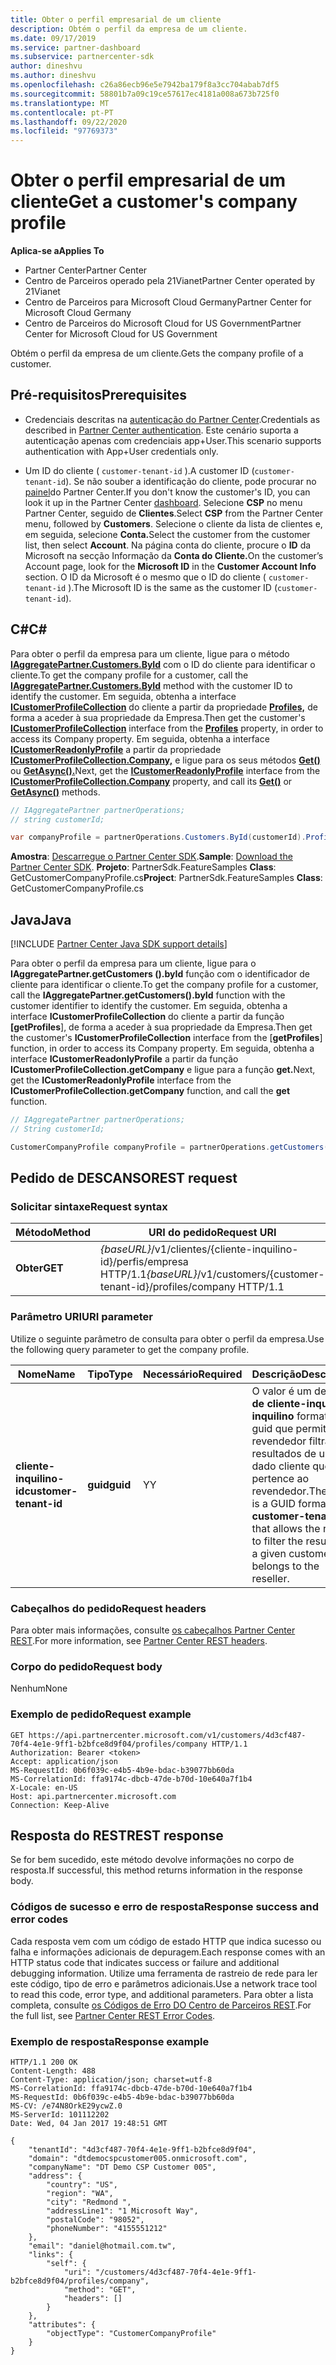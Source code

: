 ```yaml
---
title: Obter o perfil empresarial de um cliente
description: Obtém o perfil da empresa de um cliente.
ms.date: 09/17/2019
ms.service: partner-dashboard
ms.subservice: partnercenter-sdk
author: dineshvu
ms.author: dineshvu
ms.openlocfilehash: c26a86ecb96e5e7942ba179f8a3cc704abab7df5
ms.sourcegitcommit: 58801b7a09c19ce57617ec4181a008a673b725f0
ms.translationtype: MT
ms.contentlocale: pt-PT
ms.lasthandoff: 09/22/2020
ms.locfileid: "97769373"
---
```

# <a name="get-a-customers-company-profile"></a><span data-ttu-id="5c8f4-103">Obter o perfil empresarial de um cliente</span><span class="sxs-lookup"><span data-stu-id="5c8f4-103">Get a customer's company profile</span></span>

<span data-ttu-id="5c8f4-104">**Aplica-se a**</span><span class="sxs-lookup"><span data-stu-id="5c8f4-104">**Applies To**</span></span>

- <span data-ttu-id="5c8f4-105">Partner Center</span><span class="sxs-lookup"><span data-stu-id="5c8f4-105">Partner Center</span></span>
- <span data-ttu-id="5c8f4-106">Centro de Parceiros operado pela 21Vianet</span><span class="sxs-lookup"><span data-stu-id="5c8f4-106">Partner Center operated by 21Vianet</span></span>
- <span data-ttu-id="5c8f4-107">Centro de Parceiros para Microsoft Cloud Germany</span><span class="sxs-lookup"><span data-stu-id="5c8f4-107">Partner Center for Microsoft Cloud Germany</span></span>
- <span data-ttu-id="5c8f4-108">Centro de Parceiros do Microsoft Cloud for US Government</span><span class="sxs-lookup"><span data-stu-id="5c8f4-108">Partner Center for Microsoft Cloud for US Government</span></span>

<span data-ttu-id="5c8f4-109">Obtém o perfil da empresa de um cliente.</span><span class="sxs-lookup"><span data-stu-id="5c8f4-109">Gets the company profile of a customer.</span></span>

## <a name="prerequisites"></a><span data-ttu-id="5c8f4-110">Pré-requisitos</span><span class="sxs-lookup"><span data-stu-id="5c8f4-110">Prerequisites</span></span>

- <span data-ttu-id="5c8f4-111">Credenciais descritas na [autenticação do Partner Center](partner-center-authentication.md).</span><span class="sxs-lookup"><span data-stu-id="5c8f4-111">Credentials as described in [Partner Center authentication](partner-center-authentication.md).</span></span> <span data-ttu-id="5c8f4-112">Este cenário suporta a autenticação apenas com credenciais app+User.</span><span class="sxs-lookup"><span data-stu-id="5c8f4-112">This scenario supports authentication with App+User credentials only.</span></span>

- <span data-ttu-id="5c8f4-113">Um ID do cliente ( `customer-tenant-id` ).</span><span class="sxs-lookup"><span data-stu-id="5c8f4-113">A customer ID (`customer-tenant-id`).</span></span> <span data-ttu-id="5c8f4-114">Se não souber a identificação do cliente, pode procurar no [painel](https://partner.microsoft.com/dashboard)do Partner Center.</span><span class="sxs-lookup"><span data-stu-id="5c8f4-114">If you don't know the customer's ID, you can look it up in the Partner Center [dashboard](https://partner.microsoft.com/dashboard).</span></span> <span data-ttu-id="5c8f4-115">Selecione **CSP** no menu Partner Center, seguido de **Clientes**.</span><span class="sxs-lookup"><span data-stu-id="5c8f4-115">Select **CSP** from the Partner Center menu, followed by **Customers**.</span></span> <span data-ttu-id="5c8f4-116">Selecione o cliente da lista de clientes e, em seguida, selecione **Conta.**</span><span class="sxs-lookup"><span data-stu-id="5c8f4-116">Select the customer from the customer list, then select **Account**.</span></span> <span data-ttu-id="5c8f4-117">Na página conta do cliente, procure o **ID** da Microsoft na secção Informação da **Conta do Cliente.**</span><span class="sxs-lookup"><span data-stu-id="5c8f4-117">On the customer’s Account page, look for the **Microsoft ID** in the **Customer Account Info** section.</span></span> <span data-ttu-id="5c8f4-118">O ID da Microsoft é o mesmo que o ID do cliente ( `customer-tenant-id` ).</span><span class="sxs-lookup"><span data-stu-id="5c8f4-118">The Microsoft ID is the same as the customer ID  (`customer-tenant-id`).</span></span>

## <a name="c"></a><span data-ttu-id="5c8f4-119">C\#</span><span class="sxs-lookup"><span data-stu-id="5c8f4-119">C\#</span></span>

<span data-ttu-id="5c8f4-120">Para obter o perfil da empresa para um cliente, ligue para o método [**IAggregatePartner.Customers.ById**](/dotnet/api/microsoft.store.partnercenter.customers.icustomercollection.byid) com o ID do cliente para identificar o cliente.</span><span class="sxs-lookup"><span data-stu-id="5c8f4-120">To get the company profile for a customer, call the [**IAggregatePartner.Customers.ById**](/dotnet/api/microsoft.store.partnercenter.customers.icustomercollection.byid) method with the customer ID to identify the customer.</span></span> <span data-ttu-id="5c8f4-121">Em seguida, obtenha a interface [**ICustomerProfileCollection**](/dotnet/api/microsoft.store.partnercenter.customers.profiles.icustomerprofilecollection) do cliente a partir da propriedade [**Profiles,**](/dotnet/api/microsoft.store.partnercenter.customers.icustomer.profiles) de forma a aceder à sua propriedade da Empresa.</span><span class="sxs-lookup"><span data-stu-id="5c8f4-121">Then get the customer's [**ICustomerProfileCollection**](/dotnet/api/microsoft.store.partnercenter.customers.profiles.icustomerprofilecollection) interface from the [**Profiles**](/dotnet/api/microsoft.store.partnercenter.customers.icustomer.profiles) property, in order to access its Company property.</span></span> <span data-ttu-id="5c8f4-122">Em seguida, obtenha a interface [**ICustomerReadonlyProfile**](/dotnet/api/microsoft.store.partnercenter.customers.profiles.icustomerreadonlyprofile-1) a partir da propriedade [**ICustomerProfileCollection.Company,**](/dotnet/api/microsoft.store.partnercenter.customers.profiles.icustomerprofilecollection.company) e ligue para os seus métodos [**Get()**](/dotnet/api/microsoft.store.partnercenter.customers.profiles.icustomerreadonlyprofile-1.get) ou [**GetAsync().**](/dotnet/api/microsoft.store.partnercenter.customers.profiles.icustomerreadonlyprofile-1.getasync)</span><span class="sxs-lookup"><span data-stu-id="5c8f4-122">Next, get the [**ICustomerReadonlyProfile**](/dotnet/api/microsoft.store.partnercenter.customers.profiles.icustomerreadonlyprofile-1) interface from the [**ICustomerProfileCollection.Company**](/dotnet/api/microsoft.store.partnercenter.customers.profiles.icustomerprofilecollection.company) property, and call its [**Get()**](/dotnet/api/microsoft.store.partnercenter.customers.profiles.icustomerreadonlyprofile-1.get) or [**GetAsync()**](/dotnet/api/microsoft.store.partnercenter.customers.profiles.icustomerreadonlyprofile-1.getasync) methods.</span></span>

``` csharp
// IAggregatePartner partnerOperations;
// string customerId;

var companyProfile = partnerOperations.Customers.ById(customerId).Profiles.Company.Get();
```

<span data-ttu-id="5c8f4-123">**Amostra**: [Descarregue o Partner Center SDK](https://go.microsoft.com/fwlink/p/?LinkId=746681).</span><span class="sxs-lookup"><span data-stu-id="5c8f4-123">**Sample**: [Download the Partner Center SDK](https://go.microsoft.com/fwlink/p/?LinkId=746681).</span></span> <span data-ttu-id="5c8f4-124">**Projeto**: PartnerSdk.FeatureSamples **Class**: GetCustomerCompanyProfile.cs</span><span class="sxs-lookup"><span data-stu-id="5c8f4-124">**Project**: PartnerSdk.FeatureSamples **Class**: GetCustomerCompanyProfile.cs</span></span>

## <a name="java"></a><span data-ttu-id="5c8f4-125">Java</span><span class="sxs-lookup"><span data-stu-id="5c8f4-125">Java</span></span>

[!INCLUDE [Partner Center Java SDK support details](../includes/java-sdk-support.md)]

<span data-ttu-id="5c8f4-126">Para obter o perfil da empresa para um cliente, ligue para o **IAggregatePartner.getCustomers ().byId** função com o identificador de cliente para identificar o cliente.</span><span class="sxs-lookup"><span data-stu-id="5c8f4-126">To get the company profile for a customer, call the **IAggregatePartner.getCustomers().byId** function with the customer identifier to identify the customer.</span></span> <span data-ttu-id="5c8f4-127">Em seguida, obtenha a interface **ICustomerProfileCollection** do cliente a partir da função **[getProfiles**], de forma a aceder à sua propriedade da Empresa.</span><span class="sxs-lookup"><span data-stu-id="5c8f4-127">Then get the customer's **ICustomerProfileCollection** interface from the [**getProfiles**] function, in order to access its Company property.</span></span> <span data-ttu-id="5c8f4-128">Em seguida, obtenha a interface **ICustomerReadonlyProfile** a partir da função **ICustomerProfileCollection.getCompany** e ligue para a função **get.**</span><span class="sxs-lookup"><span data-stu-id="5c8f4-128">Next, get the **ICustomerReadonlyProfile** interface from the **ICustomerProfileCollection.getCompany** function, and call the **get** function.</span></span>

```java
// IAggregatePartner partnerOperations;
// String customerId;

CustomerCompanyProfile companyProfile = partnerOperations.getCustomers().byId(customerId).getProfiles().getCompany().get();
```

## <a name="rest-request"></a><span data-ttu-id="5c8f4-129">Pedido de DESCANSO</span><span class="sxs-lookup"><span data-stu-id="5c8f4-129">REST request</span></span>

### <a name="request-syntax"></a><span data-ttu-id="5c8f4-130">Solicitar sintaxe</span><span class="sxs-lookup"><span data-stu-id="5c8f4-130">Request syntax</span></span>

| <span data-ttu-id="5c8f4-131">Método</span><span class="sxs-lookup"><span data-stu-id="5c8f4-131">Method</span></span>  | <span data-ttu-id="5c8f4-132">URI do pedido</span><span class="sxs-lookup"><span data-stu-id="5c8f4-132">Request URI</span></span>                                                             |
|---------|-------------------------------------------------------------------------|
| <span data-ttu-id="5c8f4-133">**Obter**</span><span class="sxs-lookup"><span data-stu-id="5c8f4-133">**GET**</span></span> | <span data-ttu-id="5c8f4-134">*{baseURL}*/v1/clientes/{cliente-inquilino-id}/perfis/empresa HTTP/1.1</span><span class="sxs-lookup"><span data-stu-id="5c8f4-134">*{baseURL}*/v1/customers/{customer-tenant-id}/profiles/company HTTP/1.1</span></span> |

### <a name="uri-parameter"></a><span data-ttu-id="5c8f4-135">Parâmetro URI</span><span class="sxs-lookup"><span data-stu-id="5c8f4-135">URI parameter</span></span>

<span data-ttu-id="5c8f4-136">Utilize o seguinte parâmetro de consulta para obter o perfil da empresa.</span><span class="sxs-lookup"><span data-stu-id="5c8f4-136">Use the following query parameter to get the company profile.</span></span>

| <span data-ttu-id="5c8f4-137">Nome</span><span class="sxs-lookup"><span data-stu-id="5c8f4-137">Name</span></span>                   | <span data-ttu-id="5c8f4-138">Tipo</span><span class="sxs-lookup"><span data-stu-id="5c8f4-138">Type</span></span>     | <span data-ttu-id="5c8f4-139">Necessário</span><span class="sxs-lookup"><span data-stu-id="5c8f4-139">Required</span></span> | <span data-ttu-id="5c8f4-140">Descrição</span><span class="sxs-lookup"><span data-stu-id="5c8f4-140">Description</span></span>                                                                                                                                            |
|------------------------|----------|----------|--------------------------------------------------------------------------------------------------------------------------------------------------------|
| <span data-ttu-id="5c8f4-141">**cliente-inquilino-id**</span><span class="sxs-lookup"><span data-stu-id="5c8f4-141">**customer-tenant-id**</span></span> | <span data-ttu-id="5c8f4-142">**guid**</span><span class="sxs-lookup"><span data-stu-id="5c8f4-142">**guid**</span></span> | <span data-ttu-id="5c8f4-143">Y</span><span class="sxs-lookup"><span data-stu-id="5c8f4-143">Y</span></span>        | <span data-ttu-id="5c8f4-144">O valor é um design **de cliente-inquilino-inquilino** formatado guid que permite ao revendedor filtrar os resultados de um dado cliente que pertence ao revendedor.</span><span class="sxs-lookup"><span data-stu-id="5c8f4-144">The value is a GUID formatted **customer-tenant-id** that allows the reseller to filter the results for a given customer that belongs to the reseller.</span></span> |

### <a name="request-headers"></a><span data-ttu-id="5c8f4-145">Cabeçalhos do pedido</span><span class="sxs-lookup"><span data-stu-id="5c8f4-145">Request headers</span></span>

<span data-ttu-id="5c8f4-146">Para obter mais informações, consulte [os cabeçalhos Partner Center REST](headers.md).</span><span class="sxs-lookup"><span data-stu-id="5c8f4-146">For more information, see [Partner Center REST headers](headers.md).</span></span>

### <a name="request-body"></a><span data-ttu-id="5c8f4-147">Corpo do pedido</span><span class="sxs-lookup"><span data-stu-id="5c8f4-147">Request body</span></span>

<span data-ttu-id="5c8f4-148">Nenhum</span><span class="sxs-lookup"><span data-stu-id="5c8f4-148">None</span></span>

### <a name="request-example"></a><span data-ttu-id="5c8f4-149">Exemplo de pedido</span><span class="sxs-lookup"><span data-stu-id="5c8f4-149">Request example</span></span>

```http
GET https://api.partnercenter.microsoft.com/v1/customers/4d3cf487-70f4-4e1e-9ff1-b2bfce8d9f04/profiles/company HTTP/1.1
Authorization: Bearer <token>
Accept: application/json
MS-RequestId: 0b6f039c-e4b5-4b9e-bdac-b39077bb60da
MS-CorrelationId: ffa9174c-dbcb-47de-b70d-10e640a7f1b4
X-Locale: en-US
Host: api.partnercenter.microsoft.com
Connection: Keep-Alive
```

## <a name="rest-response"></a><span data-ttu-id="5c8f4-150">Resposta do REST</span><span class="sxs-lookup"><span data-stu-id="5c8f4-150">REST response</span></span>

<span data-ttu-id="5c8f4-151">Se for bem sucedido, este método devolve informações no corpo de resposta.</span><span class="sxs-lookup"><span data-stu-id="5c8f4-151">If successful, this method returns information in the response body.</span></span>

### <a name="response-success-and-error-codes"></a><span data-ttu-id="5c8f4-152">Códigos de sucesso e erro de resposta</span><span class="sxs-lookup"><span data-stu-id="5c8f4-152">Response success and error codes</span></span>

<span data-ttu-id="5c8f4-153">Cada resposta vem com um código de estado HTTP que indica sucesso ou falha e informações adicionais de depuragem.</span><span class="sxs-lookup"><span data-stu-id="5c8f4-153">Each response comes with an HTTP status code that indicates success or failure and additional debugging information.</span></span> <span data-ttu-id="5c8f4-154">Utilize uma ferramenta de rastreio de rede para ler este código, tipo de erro e parâmetros adicionais.</span><span class="sxs-lookup"><span data-stu-id="5c8f4-154">Use a network trace tool to read this code, error type, and additional parameters.</span></span> <span data-ttu-id="5c8f4-155">Para obter a lista completa, consulte [os Códigos de Erro DO Centro de Parceiros REST](error-codes.md).</span><span class="sxs-lookup"><span data-stu-id="5c8f4-155">For the full list, see [Partner Center REST Error Codes](error-codes.md).</span></span>

### <a name="response-example"></a><span data-ttu-id="5c8f4-156">Exemplo de resposta</span><span class="sxs-lookup"><span data-stu-id="5c8f4-156">Response example</span></span>

```http
HTTP/1.1 200 OK
Content-Length: 488
Content-Type: application/json; charset=utf-8
MS-CorrelationId: ffa9174c-dbcb-47de-b70d-10e640a7f1b4
MS-RequestId: 0b6f039c-e4b5-4b9e-bdac-b39077bb60da
MS-CV: /e74N8OrkE29ycwZ.0
MS-ServerId: 101112202
Date: Wed, 04 Jan 2017 19:48:51 GMT

{
    "tenantId": "4d3cf487-70f4-4e1e-9ff1-b2bfce8d9f04",
    "domain": "dtdemocspcustomer005.onmicrosoft.com",
    "companyName": "DT Demo CSP Customer 005",
    "address": {
        "country": "US",
        "region": "WA",
        "city": "Redmond ",
        "addressLine1": "1 Microsoft Way",
        "postalCode": "98052",
        "phoneNumber": "4155551212"
    },
    "email": "daniel@hotmail.com.tw",
    "links": {
        "self": {
            "uri": "/customers/4d3cf487-70f4-4e1e-9ff1-b2bfce8d9f04/profiles/company",
            "method": "GET",
            "headers": []
        }
    },
    "attributes": {
        "objectType": "CustomerCompanyProfile"
    }
}
```
